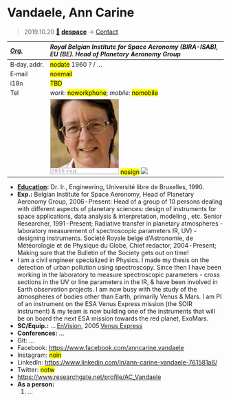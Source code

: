 # Vandaele, Ann Carine
> 2019.10.20 **[🚀](../index/index.md) [despace](index.md)** → [Contact](contact.md)

|*[Org.](contact.md)*|*Royal Belgian Institute for Space Aeronomy (BIRA-ISAB), EU (BE). Head of Planetary Aeronomy Group*|
|:--|:--|
|B‑day, addr.| <mark>nodate</mark> 1960 ? / … |
|E‑mail| <mark>noemail</mark> |
|i18n| <mark>TBD</mark> |
|Tel| *work:* <mark>noworkphone</mark>; *mobile:* <mark>nomobile</mark> |
|| [![](f/contact/v/vandaele_001_photo_thumb.jpg)](f/contact/v/vandaele_001_photo.jpg) <mark>nosign</mark> [![](f/contact//_001_sign_thumb.jpg)](f/contact//_001_sign.png) |

   - **[Education](edu.md):** Dr. Ir., Engineering, Université libre de Bruxelles, 1990.
   - **Exp.:** Belgian Institute for Space Aeronomy, Head of Planetary Aeronomy Group, 2006 ‑ Present: Head of a group of 10 persons dealing with different aspects of planetary sciences: design of instruments for space applications, data analysis & interpretation, modeling , etc. Senior Researcher, 1991 ‑ Present; Radiative transfer in planetary atmospheres - laboratory measurement of spectroscopic parameters IR, UV) - designing instruments. Société Royale belge d'Astronomie, de Météorologie et de Physique du Globe, Chief redactor, 2004 ‑ Present; Making sure that the Bulletin of the Society gets out on time!
   - I am a civil engineer specialized in Physics. I made my thesis on the detection of urban pollution using spectroscopy. Since then I have been working in the laboratory to measure spectroscopic parameters - cross sections in the UV or line parameters in the IR, & have been involved in Earth observation projects.  I am now busy with the study of the atmospheres of bodies other than Earth, primarily Venus & Mars. I am PI of an instrument on the ESA Venus Express mission (the SOIR instrument) & my team is now building one of the instruments that will be on board the next ESA mission towards the red planet, ExoMars.
   - **SC/Equip.:** … [EnVision](envision.md), 2005 [Venus Express](venus_express.md)
   - **Conferences:** …
   - Git: …
   - Facebook: <https://www.facebook.com/anncarine.vandaele>
   - Instagram: <mark>noin</mark>
   - LinkedIn: <https://www.linkedin.com/in/ann-carine-vandaele-761581a6/>
   - Twitter: <mark>notw</mark>
   - <https://www.researchgate.net/profile/AC_Vandaele>
   - **As a person:**
      1. …
